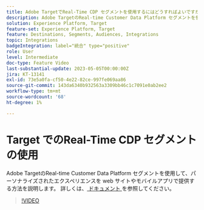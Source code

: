 ```yaml
---
title: Adobe TargetでReal-Time CDP セグメントを使用するにはどうすればよいですか？
description: Adobe TargetのReal-time Customer Data Platform セグメントを使用して、パーソナライズされたエクスペリエンスを web サイトやモバイルアプリで提供する方法を説明します。
solution: Experience Platform, Target
feature-set: Experience Platform, Target
feature: Destinations, Segments, Audiences, Integrations
topic: Integrations
badgeIntegration: label="統合" type="positive"
role: User
level: Intermediate
doc-type: Feature Video
last-substantial-update: 2023-05-05T00:00:00Z
jira: KT-13141
exl-id: 73e5a0fa-cf50-4e22-82ce-997fe069aa86
source-git-commit: 143da6340b932563a3309bb46c1c7091e0ab2ee2
workflow-type: tm+mt
source-wordcount: '68'
ht-degree: 1%

---
```


# Target でのReal-Time CDP セグメントの使用

Adobe TargetのReal-time Customer Data Platform セグメントを使用して、パーソナライズされたエクスペリエンスを web サイトやモバイルアプリで提供する方法を説明します。 詳しくは、[ ドキュメント ](https://experienceleague.adobe.com/docs/target/using/integrate/integrating-with-rtcdp.html) を参照してください。

>[!VIDEO](https://video.tv.adobe.com/v/3419149/?learn=on)
